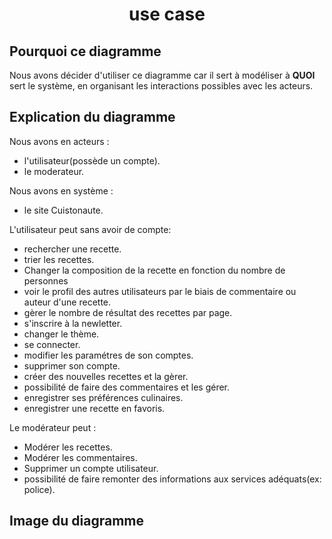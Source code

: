 # <center> use case </center>

## Pourquoi ce diagramme

Nous avons décider d'utiliser ce diagramme car il sert à modéliser à **QUOI** sert le système, en organisant les interactions possibles avec les acteurs.

## Explication du diagramme

Nous avons en acteurs :
- l'utilisateur(possède un compte).
- le moderateur.

Nous avons en système : 
- le site Cuistonaute.

L'utilisateur peut sans avoir de compte:
- rechercher une recette.
- trier les recettes.
- Changer la composition de la recette en fonction du nombre de personnes
- voir le profil des autres utilisateurs par le biais de commentaire ou auteur d'une recette.
- gèrer le nombre de résultat des recettes par page.
- s'inscrire à la newletter.
- changer le thème.
- se connecter.
- modifier les paramétres de son comptes.
- supprimer son compte.
- créer des nouvelles recettes et la gèrer.
- possibilité de faire des commentaires et les gérer.
- enregistrer ses préférences culinaires.
- enregistrer une recette en favoris.

Le modérateur peut : 
- Modérer les recettes.
- Modérer les commentaires.
- Supprimer un compte utilisateur.
- possibilité de faire remonter des informations aux services adéquats(ex: police).

## Image du diagramme